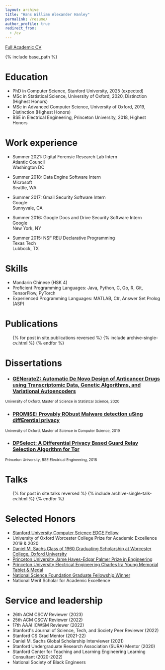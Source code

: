 ```yaml
---
layout: archive
title: "Hans William Alexander Hanley"
permalink: /resume/
author_profile: true
redirect_from:
  - /cv
---
```

[Full Academic CV](https://www.hanshanley.com/files/Hans_WA_Hanley_CV.pdf)

{% include base_path %}

Education
======
* PhD in Computer Science, Stanford University, 2025 (expected)
* MSc in Statistical Science, University of Oxford, 2020, Distinction (Highest Honors)
* MSc in Advanced Computer Science, University of Oxford, 2019, Distinction (Highest Honors)
* BSE in Electrical Engineering,  Princeton University, 2018, Highest Honors

Work experience
======
* Summer 2021: Digital Forensic Research Lab Intern\
Atlantic Council\
Washington DC

* Summer 2018: Data Engine Software Intern\
Microsoft\
Seattle, WA

* Summer 2017: Gmail Security Software Intern\
Google\
Sunnyvale, CA

* Summer 2016: Google Docs and Drive Security Software Intern\
Google\
New York, NY

* Summer 2015: NSF REU Declarative Programming\
Texas Tech\
Lubbock, TX
  
Skills
======
* Mandarin Chinese (HSK 4)
* Proficient Programming Languages: Java, Python, C, Go, R, Git, TensorFlow, PyTorch
* Experienced Programming Languages: MATLAB, C#, Answer Set Prolog (ASP)

Publications
======
  <ul>{% for post in site.publications reversed %}
    {% include archive-single-cv.html %}
  {% endfor %}</ul>
  
Dissertations
======
* <h3 class="archive__item-title" itemprop="headline"><a href="https://www.hanshanley.com/files/generatez_dissertation.pdf">GENerateZ: Automatic De Novo Design of Anticancer Drugs using Transcriptomic Data, Genetic Algorithms, and Variational Autoencoders</a></h3>
<small>University of Oxford, Master of Science in Statistcal Science, 2020</small>

* <h3 class="archive__item-title" itemprop="headline"><a href="https://www.hanshanley.com/files/dpnetwork.pdf">PROMISE: Provably RObust Malware detectIon uSing diffErential privacy</a></h3>
<small>University of Oxford, Master of Science in Computer Science, 2019</small>

* <h3 class="archive__item-title" itemprop="headline"><a href="https://www.hanshanley.com/files/DPSelect.pdf">DPSelect: A Differential Privacy Based Guard Relay Selection Algorithm for Tor</a></h3>
<small>Princeton University, BSE Electrical Engineering, 2018</small>

Talks
======
  <ul>{% for post in site.talks reversed %}
    {% include archive-single-talk-cv.html %}
  {% endfor %}</ul>
  
Selected Honors
======
* [Stanford University Computer Science EDGE Fellow](https://vpge.stanford.edu/fellowships-funding/current-vpge-fellows/all-2020)
* University of Oxford Worcester College Prize for Academic Excellence 2019 & 2020
* [Daniel M. Sachs Class of 1960 Graduating Scholarship at Worcester College, Oxford University](https://www.princeton.edu/news/2017/12/11/princeton-seniors-hanley-and-silver-oxford-graduate-student-barnett-named-sachs)
* [Princeton University Jame Hayes-Edgar Palmer Prize in Engineering](https://engineering.princeton.edu/news/2018/06/05/class-day-awards-celebrate-graduates-contributions-research-and-service)
* [Princeton University Electrical Engineering Charles Ira Young Memorial Tablet & Medal](https://ece.princeton.edu/news/undergraduates-honored-class-day-2018)
* [National Science Foundation Graduate Fellowship Winner](https://ece.princeton.edu/news/seven-current-and-former-students-awarded-nsf-graduate-research-fellowships)
* National Merit Scholar for Academic Excellence
  
Service and leadership
======
* 26th ACM CSCW Reviewer (2023)
* 25th ACM CSCW Reviewer (2022)
* 17th AAAI ICWSM Reviewer (2022)
* Stanford's Journal of Science, Tech, and Society Peer Reviewer (2022)
* Stanford CS Grad Mentor (2021-22)
* Daniel M. Sachs Global Scholarship Interviewer (2021)
* Stanford Undergraduate Research Association (SURA) Mentor (2020)
* Stanford Center for Teaching and Learning Engineering Learning Consultant (2020-2022)
* National Society of Black Engineers 
